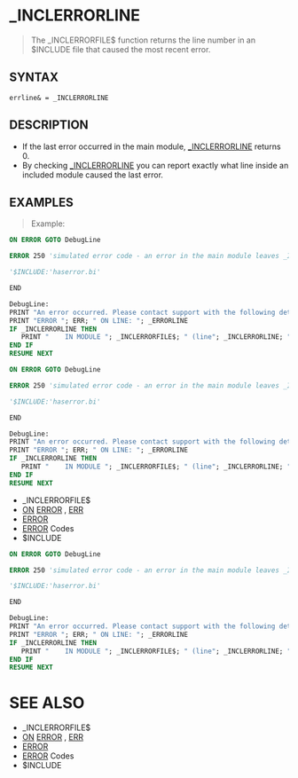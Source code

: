 # _INCLERRORLINE
> The _INCLERRORFILE$ function returns the line number in an $INCLUDE file that caused the most recent error.

## SYNTAX
`errline& = _INCLERRORLINE`

## DESCRIPTION
* If the last error occurred in the main module, [_INCLERRORLINE](_INCLERRORLINE.md) returns 0.
* By checking [_INCLERRORLINE](_INCLERRORLINE.md) you can report exactly what line inside an included module caused the last error.


## EXAMPLES
> Example:

```vb
ON ERROR GOTO DebugLine

ERROR 250 'simulated error code - an error in the main module leaves _INCLERRORLINE empty (= 0)

'$INCLUDE:'haserror.bi'

END

DebugLine:
PRINT "An error occurred. Please contact support with the following details:
PRINT "ERROR "; ERR; " ON LINE: "; _ERRORLINE
IF _INCLERRORLINE THEN
   PRINT "    IN MODULE "; _INCLERRORFILE$; " (line"; _INCLERRORLINE; ")"
END IF
RESUME NEXT
```


```vb
ON ERROR GOTO DebugLine

ERROR 250 'simulated error code - an error in the main module leaves _INCLERRORLINE empty (= 0)

'$INCLUDE:'haserror.bi'

END

DebugLine:
PRINT "An error occurred. Please contact support with the following details:
PRINT "ERROR "; ERR; " ON LINE: "; _ERRORLINE
IF _INCLERRORLINE THEN
   PRINT "    IN MODULE "; _INCLERRORFILE$; " (line"; _INCLERRORLINE; ")"
END IF
RESUME NEXT
```

* _INCLERRORFILE$
* [ON](ON.md) [ERROR](ERROR.md) , [ERR](ERR.md)
* [ERROR](ERROR.md)
* [ERROR](ERROR.md) Codes
* $INCLUDE

```vb
ON ERROR GOTO DebugLine

ERROR 250 'simulated error code - an error in the main module leaves _INCLERRORLINE empty (= 0)

'$INCLUDE:'haserror.bi'

END

DebugLine:
PRINT "An error occurred. Please contact support with the following details:
PRINT "ERROR "; ERR; " ON LINE: "; _ERRORLINE
IF _INCLERRORLINE THEN
   PRINT "    IN MODULE "; _INCLERRORFILE$; " (line"; _INCLERRORLINE; ")"
END IF
RESUME NEXT
```



# SEE ALSO
* _INCLERRORFILE$
* [ON](ON.md) [ERROR](ERROR.md) , [ERR](ERR.md)
* [ERROR](ERROR.md)
* [ERROR](ERROR.md) Codes
* $INCLUDE

